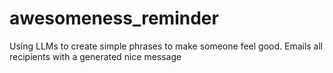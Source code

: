 # awesomeness_reminder
Using LLMs to create simple phrases to make someone feel good. Emails all recipients with a generated nice message
